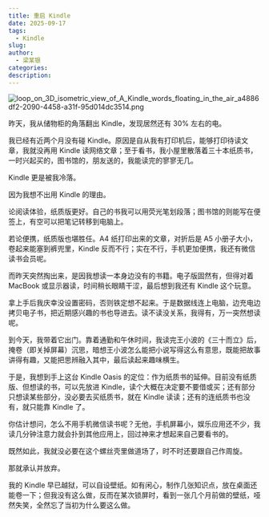 ```yaml
---
title: 重启 Kindle
date: 2025-09-17
tags:
  - Kindle
slug:
author:
  - 梁某银
categories:
description:
---
```

![loop_on_3D_isometric_view_of_A_Kindle_words_floating_in_the_air_a4886df2-2090-4458-a31f-95d014dc3514.png](https://img.liangmouyin.com/2025/09/24c11c62bcc46c8178ceaecf7bebbfcc.png)

昨天，我从储物柜的角落翻出 Kindle，发现居然还有 30% 左右的电。

我已经有近两个月没有碰 Kindle。原因是自从我有打印机后，能够打印待读文章，我就没再用 Kindle 读网络文章；至于看书，我小屋里散落着三十本纸质书，一时兴起买的，图书馆的，朋友送的，我能读完的寥寥无几。

Kindle 更是被我冷落。

因为我想不出用 Kindle 的理由。

论阅读体验，纸质版更好。自己的书我可以用荧光笔划段落；图书馆的则能写在便签上，有空可以把笔记转移到电脑上。

若论便携，纸质版也堪胜任。A4 纸打印出来的文章，对折后是 A5 小册子大小，卷起来能塞到裤兜里，Kindle 反而不行；实在不行，手机更加便携，我还有微信读书会员呢。

而昨天突然掏出来，是因我想读一本身边没有的书籍。电子版固然有，但得对着 MacBook 或显示器读，时间稍长眼睛干涩，最后想到我还有 Kindle 这个玩意。

拿上手后我庆幸没设置密码，否则铁定想不起来。于是数据线连上电脑，边充电边拷贝电子书，把近期感兴趣的书也导进去。读不读没关系，我得有，万一突然想读呢。

到今天，我带着它出门。靠着通勤和午休时间，我读完王小波的《三十而立》后，掩卷（即关掉屏幕）沉思，暗想王小波怎么能把小说写得这么有意思，既能把故事讲得有趣，又能把思辨融入其中，最后读起来趣味横生。

于是，我想到手上这台 Kindle Oasis 的定位：作为纸质书的延伸。目前没有纸质版、但想读的书，可以先放进 Kindle，读个大概在决定要不要借或买；还有部分只想读某些部分，没必要去买纸质书，就在 Kindle 读读；还有的连纸质书也没有，就只能靠 Kindle 了。

你估计想问，怎么不用手机微信读书呢？无他，手机屏幕小，娱乐应用还不少，我读几分钟注意力就会扑到其他应用上，回过神来才想起来自己要看书的。

既然如此，我就没必要在这个螺丝壳里做道场了，时不时还要跟自己作周旋。

那就承认并放弃。

我的 Kindle 早已越狱，可以自设壁纸。如有闲心，制作几张知识点，放在桌面还能卷一下；但我没有这么做，反而在某次锁屏时，看到一张几个月前做的壁纸，哑然失笑，全然忘了当初为什么要这么做。

